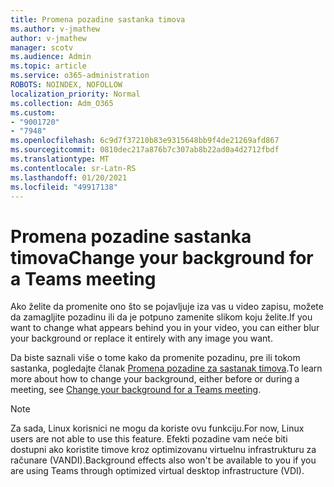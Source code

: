 ```yaml
---
title: Promena pozadine sastanka timova
ms.author: v-jmathew
author: v-jmathew
manager: scotv
ms.audience: Admin
ms.topic: article
ms.service: o365-administration
ROBOTS: NOINDEX, NOFOLLOW
localization_priority: Normal
ms.collection: Adm_O365
ms.custom:
- "9001720"
- "7948"
ms.openlocfilehash: 6c9d7f37210b83e9315648bb9f4de21269afd867
ms.sourcegitcommit: 0810dec217a876b7c307ab8b22ad0a4d2712fbdf
ms.translationtype: MT
ms.contentlocale: sr-Latn-RS
ms.lasthandoff: 01/20/2021
ms.locfileid: "49917138"
---
```

# <a name="change-your-background-for-a-teams-meeting"></a><span data-ttu-id="4359e-102">Promena pozadine sastanka timova</span><span class="sxs-lookup"><span data-stu-id="4359e-102">Change your background for a Teams meeting</span></span>

<span data-ttu-id="4359e-103">Ako želite da promenite ono što se pojavljuje iza vas u video zapisu, možete da zamagljite pozadinu ili da je potpuno zamenite slikom koju želite.</span><span class="sxs-lookup"><span data-stu-id="4359e-103">If you want to change what appears behind you in your video, you can either blur your background or replace it entirely with any image you want.</span></span>

<span data-ttu-id="4359e-104">Da biste saznali više o tome kako da promenite pozadinu, pre ili tokom sastanka, pogledajte članak [Promena pozadine za sastanak timova](https://support.microsoft.com/office/change-your-background-for-a-teams-meeting-f77a2381-443a-499d-825e-509a140f4780).</span><span class="sxs-lookup"><span data-stu-id="4359e-104">To learn more about how to change your background, either before or during a meeting, see [Change your background for a Teams meeting](https://support.microsoft.com/office/change-your-background-for-a-teams-meeting-f77a2381-443a-499d-825e-509a140f4780).</span></span>

> [!NOTE]
> <span data-ttu-id="4359e-105">Za sada, Linux korisnici ne mogu da koriste ovu funkciju.</span><span class="sxs-lookup"><span data-stu-id="4359e-105">For now, Linux users are not able to use this feature.</span></span> <span data-ttu-id="4359e-106">Efekti pozadine vam neće biti dostupni ako koristite timove kroz optimizovanu virtuelnu infrastrukturu za računare (VANDI).</span><span class="sxs-lookup"><span data-stu-id="4359e-106">Background effects also won't be available to you if you are using Teams through optimized virtual desktop infrastructure (VDI).</span></span>
